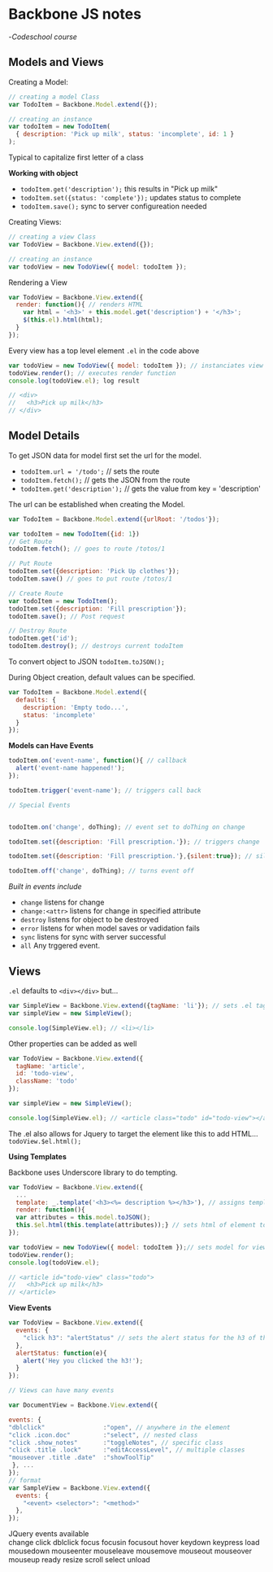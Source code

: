 # Backbone JS notes  
-*Codeschool course*  

## Models and Views  

Creating a Model:
```javascript
// creating a model Class
var TodoItem = Backbone.Model.extend({});

// creating an instance
var todoItem = new TodoItem(
  { description: 'Pick up milk', status: 'incomplete', id: 1 }
);
```
Typical to capitalize first letter of a class

**Working with object**  

* `todoItem.get('description');` this results in "Pick up milk"
* `todoItem.set({status: 'complete'});` updates status to complete
* `todoItem.save();` sync to server configureation needed

Creating Views:
```javascript
// creating a view Class
var TodoView = Backbone.View.extend({});

// creating an instance
var todoView = new TodoView({ model: todoItem });
```

Rendering a View
```javascript
var TodoView = Backbone.View.extend({
  render: function(){ // renders HTML
    var html = '<h3>' + this.model.get('description') + '</h3>';
    $(this.el).html(html);
  }
});
```
Every view has a top level element `.el` in the code above
```javascript
var todoView = new TodoView({ model: todoItem }); // instanciates view
todoView.render(); // executes render function
console.log(todoView.el); log result

// <div>
//   <h3>Pick up milk</h3>
// </div>
```

## Model Details  

To get JSON data for model first set the url for the model.

* `todoItem.url = '/todo';` // sets the route
* `todoItem.fetch();` // gets the JSON from the route
* `todoItem.get('description');` // gets the value from key = 'description'

The url can be established when creating the Model.

```javascript
var TodoItem = Backbone.Model.extend({urlRoot: '/todos'});

var todoItem = new TodoItem({id: 1})
// Get Route
todoItem.fetch(); // goes to route /totos/1

// Put Route
todoItem.set({description: 'Pick Up clothes'});
todoItem.save() // goes to put route /totos/1

// Create Route
var todoItem = new TodoItem();
todoItem.set({description: 'Fill prescription'});
todoItem.save(); // Post request

// Destroy Route
todoItem.get('id');
todoItem.destroy(); // destroys current todoItem
```

To convert object to JSON
`todoItem.toJSON();`

During Object creation, default values can  be specified.

```javascript
var TodoItem = Backbone.Model.extend({
  defaults: {
    description: 'Empty todo...',
    status: 'incomplete'
  }
});
```

**Models can Have Events**  
```javascript
todoItem.on('event-name', function(){ // callback
  alert('event-name happened!');
});

todoItem.trigger('event-name'); // triggers call back

// Special Events


todoItem.on('change', doThing); // event set to doThing on change

todoItem.set({description: 'Fill prescription.'}); // triggers change

todoItem.set({description: 'Fill prescription.'},{silent:true}); // silents event-name

todoItem.off('change', doThing); // turns event off
```

*Built in events include*

- `change` listens for change
- `change:<attr>` listens for change in specified attribute
- `destroy` listens for  object to be destroyed
- `error` listens for when model saves or vadidation fails
- `sync` listens for sync with server successful
- `all` Any trggered event.

## Views

`.el` defaults to `<div></div>` but...

``` javascript
var SimpleView = Backbone.View.extend({tagName: 'li'}); // sets .el tag
var simpleView = new SimpleView();

console.log(SimpleView.el); // <li></li>
```

Other properties can be added as well

```javascript
var TodoView = Backbone.View.extend({
  tagName: 'article',
  id: 'todo-view',
  className: 'todo'
});

var simpleView = new SimpleView();

console.log(SimpleView.el); // <article class="todo" id="todo-view"></article>
```
The .el also allows for Jquery to target the element like this to add HTML...
`todoView.$el.html();`

**Using Templates**

Backbone uses Underscore library to do tempting.
```javascript
var TodoView = Backbone.View.extend({
  ...
  template: _.template('<h3><%= description %></h3>'), // assigns template to view
  render: function(){
  var attributes = this.model.toJSON();
  this.$el.html(this.template(attributes));} // sets html of element to template passing in model
});

var todoView = new TodoView({ model: todoItem });// sets model for view
todoView.render();
console.log(todoView.el);

// <article id="todo-view" class="todo">
//   <h3>Pick up milk</h3>
// </article>
```
**View Events**
```javascript
var TodoView = Backbone.View.extend({
  events: {
    "click h3": "alertStatus" // sets the alert status for the h3 of this element
  },
  alertStatus: function(e){
    alert('Hey you clicked the h3!');
  }
});

// Views can have many events

var DocumentView = Backbone.View.extend({

events: {
"dblclick"                :"open", // anywhere in the element
"click .icon.doc"         :"select", // nested class
"click .show_notes"       :"toggleNotes", // specific class
"click .title .lock"      :"editAccessLevel", // multiple classes
"mouseover .title .date"  :"showToolTip"
 }, ...
});
// format
var SampleView = Backbone.View.extend({
  events: {
    "<event> <selector>": "<method>"
  },
});
```

JQuery events available  
change click dblclick focus focusin
focusout hover keydown keypress load
mousedown mouseenter mouseleave mousemove mouseout
mouseover mouseup ready resize scroll
select unload
